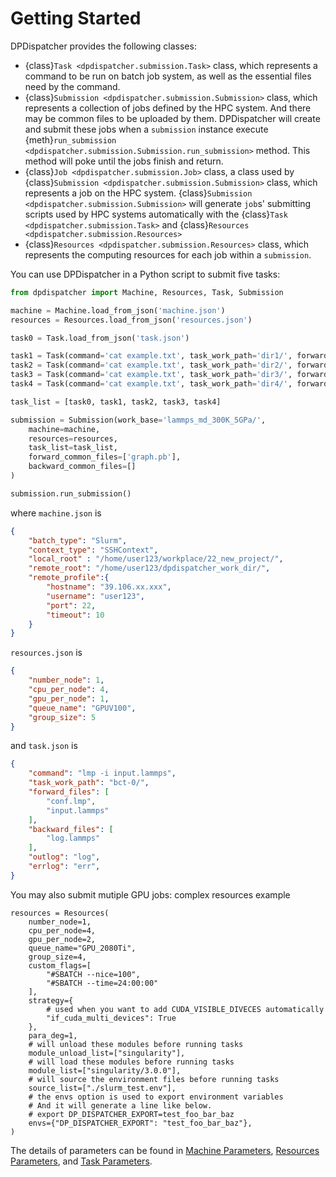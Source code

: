 # Getting Started

DPDispatcher provides the following classes:

- {class}`Task <dpdispatcher.submission.Task>` class, which represents a command to be run on batch job system, as well as the essential files need by the command.
- {class}`Submission <dpdispatcher.submission.Submission>` class, which represents a collection of jobs defined by the HPC system.
And there may be common files to be uploaded by them.
DPDispatcher will create and submit these jobs when a `submission` instance execute {meth}`run_submission <dpdispatcher.submission.Submission.run_submission>` method.
This method will poke until the jobs finish and return.  
- {class}`Job <dpdispatcher.submission.Job>` class, a class used by {class}`Submission <dpdispatcher.submission.Submission>` class, which represents a job on the HPC system. 
{class}`Submission <dpdispatcher.submission.Submission>` will generate `job`s' submitting scripts used by HPC systems automatically with the {class}`Task <dpdispatcher.submission.Task>` and {class}`Resources <dpdispatcher.submission.Resources>`
- {class}`Resources <dpdispatcher.submission.Resources>` class, which represents the computing resources for each job  within a `submission`.

You can use DPDispatcher in a Python script to submit five tasks:

```python
from dpdispatcher import Machine, Resources, Task, Submission

machine = Machine.load_from_json('machine.json')
resources = Resources.load_from_json('resources.json')

task0 = Task.load_from_json('task.json')

task1 = Task(command='cat example.txt', task_work_path='dir1/', forward_files=['example.txt'], backward_files=['out.txt'], outlog='out.txt')
task2 = Task(command='cat example.txt', task_work_path='dir2/', forward_files=['example.txt'], backward_files=['out.txt'], outlog='out.txt')
task3 = Task(command='cat example.txt', task_work_path='dir3/', forward_files=['example.txt'], backward_files=['out.txt'], outlog='out.txt')
task4 = Task(command='cat example.txt', task_work_path='dir4/', forward_files=['example.txt'], backward_files=['out.txt'], outlog='out.txt')

task_list = [task0, task1, task2, task3, task4]

submission = Submission(work_base='lammps_md_300K_5GPa/',
    machine=machine, 
    resources=resources,
    task_list=task_list,
    forward_common_files=['graph.pb'], 
    backward_common_files=[]
)

submission.run_submission()
```

where `machine.json` is
```json
{
    "batch_type": "Slurm",
    "context_type": "SSHContext",
    "local_root" : "/home/user123/workplace/22_new_project/",
    "remote_root": "/home/user123/dpdispatcher_work_dir/",
    "remote_profile":{
        "hostname": "39.106.xx.xxx",
        "username": "user123",
        "port": 22,
        "timeout": 10
    }
}
```

`resources.json` is
```json
{
    "number_node": 1,
    "cpu_per_node": 4,
    "gpu_per_node": 1,
    "queue_name": "GPUV100",
    "group_size": 5
}
```

and `task.json` is
```json
{
    "command": "lmp -i input.lammps",
    "task_work_path": "bct-0/",
    "forward_files": [
        "conf.lmp",
        "input.lammps"
    ],
    "backward_files": [
        "log.lammps"
    ],
    "outlog": "log",
    "errlog": "err",
}
```
You may also submit mutiple GPU jobs:
complex resources example
```python3
resources = Resources(
    number_node=1,
    cpu_per_node=4,
    gpu_per_node=2,
    queue_name="GPU_2080Ti",
    group_size=4,
    custom_flags=[
        "#SBATCH --nice=100", 
        "#SBATCH --time=24:00:00"
    ],
    strategy={
        # used when you want to add CUDA_VISIBLE_DIVECES automatically
        "if_cuda_multi_devices": True 
    },
    para_deg=1,
    # will unload these modules before running tasks
    module_unload_list=["singularity"],
    # will load these modules before running tasks
    module_list=["singularity/3.0.0"],
    # will source the environment files before running tasks
    source_list=["./slurm_test.env"],
    # the envs option is used to export environment variables
    # And it will generate a line like below.
    # export DP_DISPATCHER_EXPORT=test_foo_bar_baz
    envs={"DP_DISPATCHER_EXPORT": "test_foo_bar_baz"},
)
```

The details of parameters can be found in [Machine Parameters](machine), [Resources Parameters](resources), and [Task Parameters](task).
